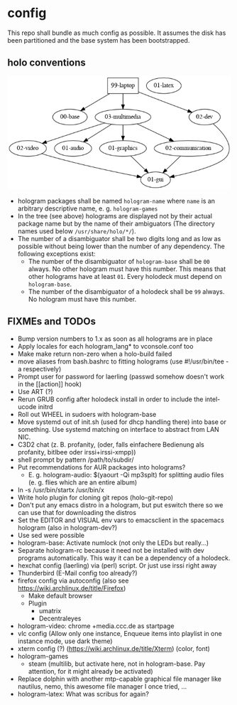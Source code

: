 # config

This repo shall bundle as much config as possible.
It assumes the disk has been partitioned and the base system has been bootstrapped.


## holo conventions

![hologram dependency tree rendering](./tree.png)

- hologram packages shall be named `hologram-name` where `name` is an arbitrary descriptive name, e. g. `hologram-games`
- In the tree (see above) holograms are displayed not by their actual package name but by the name of their ambiguators (The directory names used below `/usr/share/holo/*/`).
- The number of a disambiguator shall be two digits long and as low as possible without being lower than the number of any dependency. The following exceptions exist:
	- The number of the disambiguator of `hologram-base` shall be `00` always. No other hologram must have this number. This means that other holograms have at least `01`. Every holodeck must depend on `hologram-base`.
	- The number of the disambiguator of a holodeck shall be `99` always. No hologram must have this number.


## FIXMEs and TODOs
- Bump version numbers to 1.x as soon as all holograms are in place
- Apply locales for each hologram_lang* to vconsole.conf too
- Make make return non-zero when a holo-build failed
- move aliases from bash.bashrc to fitting holograms (use #!/usr/bin/tee -a respectively)
- Prompt user for password for laerling (passwd somehow doesn't work in the [[action]] hook)
- Use ART (?)
- Rerun GRUB config after holodeck install in order to include the intel-ucode initrd
- Roll out WHEEL in sudoers with hologram-base
- Move systemd out of init.sh (used for dhcp handling there) into base or something. Use systemd matching on interface to abstract from LAN NIC.
- C3D2 chat (z. B. profanity, (oder, falls einfachere Bedienung als profanity, bitlbee oder irssi+irssi-xmpp))
- shell prompt by pattern <git-repo-name>/path/to/subdir/
- Put recommendations for AUR packages into holograms?
  - E. g. hologram-audio: $(yaourt -Qi mp3splt) for splitting audio files (e. g. flies which are an entire album)
- ln -s /usr/bin/startx /usr/bin/x
- Write holo plugin for cloning git repos (holo-git-repo)
- Don't put any emacs distro in a hologram, but put eswitch there so we can use that for downloading the distros
- Set the EDITOR and VISUAL env vars to emacsclient in the spacemacs hologram (also in hologram-dev?)
- Use sed were possible
- hologram-base: Activate numlock (not only the LEDs but really...)
- Separate hologram-rc because it need not be installed with dev programs automatically. This way it can be a dependency of a holodeck.
- hexchat config (laerling) via (perl) script. Or just use irssi right away
- Thunderbird (E-Mail config too already?)
- firefox config via autoconfig (also see https://wiki.archlinux.de/title/Firefox)
  - Make default browser
  - Plugin
    - umatrix
    - Decentraleyes
- hologram-video: chrome +media.ccc.de as startpage
- vlc config (Allow only one instance, Enqueue items into playlist in one instance mode, use dark theme)
- xterm config (?) (https://wiki.archlinux.de/title/Xterm) (color, font)
- hologram-games
  - steam (multilib, but activate here, not in hologram-base. Pay attention, for it might already be activated)
- Replace dolphin with another mtp-capable graphical file manager like nautilus, nemo, this awesome file manager I once tried, ...
- hologram-latex: What was scribus for again?
